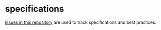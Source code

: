 # specifications
[Issues in this repository](https://github.com/Permissionless-Software-Foundation/specifications/issues) are used to track specifications and best practices.

